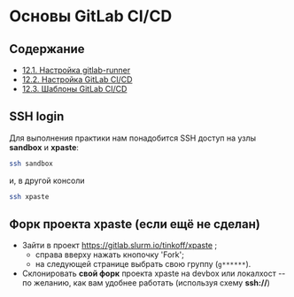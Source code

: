 # Основы GitLab CI/CD

## Содержание

+ [12.1. Настройка gitlab-runner](gitlab-runner.md)
+ [12.2. Настройка GitLab CI/CD](gitlab-ci.md)
+ [12.3. Шаблоны GitLab CI/CD](gitlab-ci-include.md)

## SSH login

Для выполнения практики нам понадобится SSH доступ на узлы **sandbox** и **xpaste**:
```sh
ssh sandbox
```
и, в другой консоли
```sh
ssh xpaste
```

## Форк проекта xpaste (если ещё не сделан)

+ Зайти в проект https://gitlab.slurm.io/tinkoff/xpaste ;
  + справа вверху нажать кнопочку 'Fork';
  + на следующей странице выбрать свою группу (`g******`).
+ Склонировать **свой форк** проекта xpaste на devbox или локалхост --
по желанию, как вам удобнее работать (используя схему **ssh://**)

